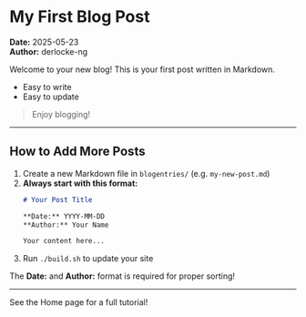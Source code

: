 # My First Blog Post

**Date:** 2025-05-23  
**Author:** derlocke-ng

Welcome to your new blog! This is your first post written in Markdown.

- Easy to write
- Easy to update

> Enjoy blogging!

---

## How to Add More Posts

1. Create a new Markdown file in `blogentries/` (e.g. `my-new-post.md`)
2. **Always start with this format:**
   ```markdown
   # Your Post Title
   
   **Date:** YYYY-MM-DD  
   **Author:** Your Name
   
   Your content here...
   ```
3. Run `./build.sh` to update your site

The **Date:** and **Author:** format is required for proper sorting!

---

See the Home page for a full tutorial!

